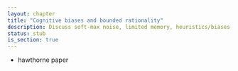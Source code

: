 ```yaml
---
layout: chapter
title: "Cognitive biases and bounded rationality"
description: Discuss soft-max noise, limited memory, heuristics/biases, motivation from intractability of POMDPs.
status: stub
is_section: true
---
```


- hawthorne paper